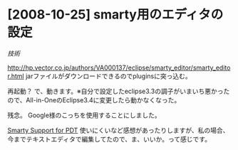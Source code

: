 # [2008-10-25] smarty用のエディタの設定
_技術_

http://hp.vector.co.jp/authors/VA000137/eclipse/smarty_editor/smarty_editor.html
jarファイルがダウンロードできるのでpluginsに突っ込む。

再起動？
で、動きます。※自分で設定したeclipse3.3の調子がいまいち悪かったので、All-in-OneのEclipse3.4に変更したら動かなくなった。

残念。
Google様のこっちを使用することにしました。

<a href="http://code.google.com/p/smartypdt/" target="_blank">Smarty Support for PDT</a>
使いにくいなど感想があったりしますが、私の場合、今までテキストエディタで編集してたので、ま、いいか。って感じです。


